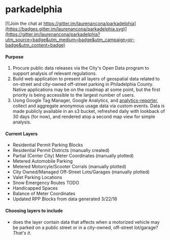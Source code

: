 # parkadelphia

[![Join the chat at https://gitter.im/laurenancona/parkadelphia](https://badges.gitter.im/laurenancona/parkadelphia.svg)](https://gitter.im/laurenancona/parkadelphia?utm_source=badge&utm_medium=badge&utm_campaign=pr-badge&utm_content=badge)

#### Purpose

1. Procure public data releases via the City's Open Data program to support analysis of relevant regulations.
2. Build web application to present all layers of geospatial data related to on-street and city-owned off-street parking in Philadelphia County. Native applications may be on the roadmap at some point, but the first priority is being accessible to the largest number of users.
3. Using Google Tag Manager, Google Analytics, and [analytics-reporter](https://github.com/18F/analytics-reporter), collect and aggregate anonymous usage data via custom events. Data is made publicly available in an s3 bucket, refreshed daily with lookback of 30 days (for now), and rendered atop a second map view for simple analysis.

#### Current Layers
 - Residential Permit Parking Blocks 
 - Residential Permit Districts (manually created)
 - Partial (Center City) Meter Coordinates (manually plotted)
 - Metered Automobile Parking 
 - Metered Motorcyle/Scooter Corrals (manually plotted)
 - City Owned/Managed Off-Street Lots/Garages (manually plotted)
 - Valet Parking Locations
 - Snow Emergency Routes
 TODO
 - Handicapped Spaces
 - Balance of Meter Coordinates
 - Updated RPP Blocks from data generated 3/22/16


#### Choosing layers to include

- does the layer contain data that affects when a motorized vehicle may be parked on a public street or in a city-owned, off-street lot/garage?
_That's it_.
